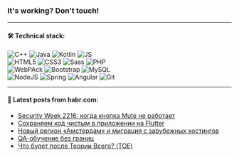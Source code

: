 ### It's working? Don't touch!

---

#### 🛠️ Technical stack:

![C++](https://img.shields.io/badge/C++-informational?logo=c%2B%2B&style=flat&logoColor=white&color=9C033A)
![Java](https://img.shields.io/badge/Java-informational?logo=java&style=flat&logoColor=white&color=007396)
![Kotlin](https://img.shields.io/badge/Kotlin-informational?logo=Kotlin&style=flat&logoColor=white&color=0095D5)
![JS](https://img.shields.io/badge/JS-informational?logo=javaScript&style=flat&logoColor=black&color=F7Df1E) <br>
![HTML5](https://img.shields.io/badge/HTML5-informational?logo=html5&style=flat&logoColor=white&color=E34F26)
![CSS3](https://img.shields.io/badge/CSS3-informational?logo=css3&style=flat&logoColor=white&color=157286)
![Sass](https://img.shields.io/badge/Saas-informational?logo=sass&style=flat&logoColor=white&color=hotpink)
![PHP](https://img.shields.io/badge/PHP-informational?logo=php&style=flat&logoColor=white&color=777BB4) <br>
![WebPAck](https://img.shields.io/badge/WebPack-informational?logo=webPack&style=flat&logoColor=white&color=FF6F00)
![Bootstrap](https://img.shields.io/badge/Bootstrap-informational?logo=Bootstrap&style=flat&logoColor=white&color=7952B3)
![MySQL](https://img.shields.io/badge/MySQL-informational?logo=MySQL&style=flat&logoColor=white&color=00f) <br>
![NodeJS](https://img.shields.io/badge/NodeJS-informational?logo=node.js&style=flat&logoColor=white&color=43853D)
![Spring](https://img.shields.io/badge/Spring-informational?logo=Spring&style=flat&logoColor=white&color=0A9EDC)
![Angular](https://img.shields.io/badge/Vue-informational?logo=vue.js&style=flat&logoColor=white&color=red)
![Git](https://img.shields.io/badge/Git-informational?logo=git&style=flat&logoColor=white&color=darkorange)

___

#### 💬 Latest posts from habr.com:

<!-- BLOG-POST-LIST:START -->
- [Security Week 2216: когда кнопка Mute не работает](https://habr.com/ru/post/661599/?utm_source=habrahabr&utm_medium=rss&utm_campaign=661599)
- [Сохраняем код чистым в приложении на Flutter](https://habr.com/ru/post/661609/?utm_source=habrahabr&utm_medium=rss&utm_campaign=661609)
- [Новый регион «Амстердам» и миграция с зарубежных хостингов](https://habr.com/ru/post/661605/?utm_source=habrahabr&utm_medium=rss&utm_campaign=661605)
- [QA-обучение без границ](https://habr.com/ru/post/661591/?utm_source=habrahabr&utm_medium=rss&utm_campaign=661591)
- [Что будет после Теории Всего? &lpar;TOE&rpar;](https://habr.com/ru/post/661551/?utm_source=habrahabr&utm_medium=rss&utm_campaign=661551)
<!-- BLOG-POST-LIST:END -->
